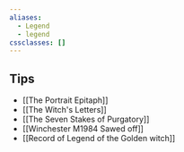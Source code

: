 ```yaml
---
aliases:
  - Legend
  - legend
cssclasses: []
---
```


## Tips
- [[The Portrait Epitaph]]
- [[The Witch's Letters]]
- [[The Seven Stakes of Purgatory]]
- [[Winchester M1984 Sawed off]]
- [[Record of Legend of the Golden witch]]